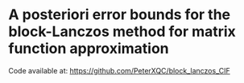 # A posteriori error bounds for the block-Lanczos method for matrix function approximation

Code available at: https://github.com/PeterXQC/block_lanczos_CIF
